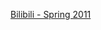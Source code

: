 [Bilibili - Spring 2011](https://www.bilibili.com/video/BV1Hz4y1u7GB/?spm_id_from=333.1387.favlist.content.click&vd_source=c801aa3fac0e6e97b0df71f74a8b25bd)